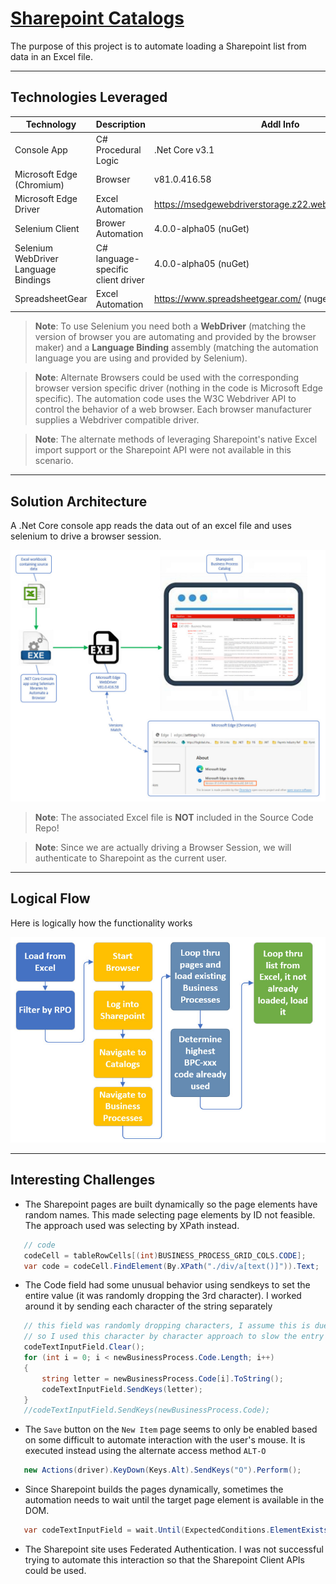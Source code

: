 # [Sharepoint Catalogs](https://github.com/TomBruns/SharepointCatalogs)

The purpose of this project is to automate loading a Sharepoint list from data in an Excel file.

---
## Technologies Leveraged
|Technology | Description | Addl Info |
|---- | ------------ | ------- |
| Console App  | C# Procedural Logic | .Net Core v3.1 |
| Microsoft Edge (Chromium) | Browser | v81.0.416.58 |
| Microsoft Edge Driver | Excel Automation | https://msedgewebdriverstorage.z22.web.core.windows.net/ |
| Selenium Client | Brower Automation | 4.0.0-alpha05 (nuGet) |
| Selenium WebDriver Language Bindings | C# language-specific client driver | 4.0.0-alpha05 (nuGet) |
| SpreadsheetGear | Excel Automation | https://www.spreadsheetgear.com/ (nuget})

> **Note**: To use Selenium you need both a **WebDriver** (matching the version of browser you are automating and provided by the browser maker) and a **Language Binding** assembly (matching the automation language you are using and provided by Selenium).

> **Note**: Alternate Browsers could be used with the corresponding browser version specific driver (nothing in the code is Microsoft Edge specific).  The automation code uses the W3C Webdriver API to control the behavior of a web browser.  Each browser manufacturer supplies a Webdriver compatible driver.

> **Note**: The alternate methods of leveraging Sharepoint's native Excel import support or the Sharepoint API were not available in this scenario.
---
## Solution Architecture

A .Net Core console app reads the data out of an excel file and uses selenium to drive a browser session.

![CSProj Changes](images/Architecture.jpg?raw=true)

> **Note**: The associated Excel file is **NOT** included in the Source Code Repo!

> **Note**: Since we are actually driving a Browser Session, we will authenticate to Sharepoint as the current user.
---
## Logical Flow

Here is logically how the functionality works

![CSProj Changes](images/Logical_Process.jpg?raw=true)

---
## Interesting Challenges

* The Sharepoint pages are built dynamically so the page elements have random names.  This made selecting page elements by ID not feasible.  The approach used was selecting by XPath instead.

```csharp
   // code
   codeCell = tableRowCells[(int)BUSINESS_PROCESS_GRID_COLS.CODE];
   var code = codeCell.FindElement(By.XPath("./div/a[text()]")).Text;
```
* The Code field had some unusual behavior using sendkeys to set the entire value (it was randomly dropping the 3rd character).  I worked around it by sending each character of the string separately
```csharp
   // this field was randomly dropping characters, I assume this is due to something unique about this field
   // so I used this character by character approach to slow the entry down
   codeTextInputField.Clear();
   for (int i = 0; i < newBusinessProcess.Code.Length; i++)
   {
       string letter = newBusinessProcess.Code[i].ToString();
       codeTextInputField.SendKeys(letter);
   }
   //codeTextInputField.SendKeys(newBusinessProcess.Code);
```
* The `Save` button on the `New Item` page seems to only be enabled based on some difficult to automate interaction with the user's mouse. It is executed instead using the alternate access method `ALT-O`

```csharp
   new Actions(driver).KeyDown(Keys.Alt).SendKeys("O").Perform();
```

* Since Sharepoint builds the pages dynamically, sometimes the automation needs to wait until the target page element is available in the DOM.

```csharp
   var codeTextInputField = wait.Until(ExpectedConditions.ElementExists(By.XPath("//input[@title='Code Required Field']")));
```

* The Sharepoint site uses Federated Authentication.  I was not successful trying to automate this interaction so that the Sharepoint Client APIs could be used.
